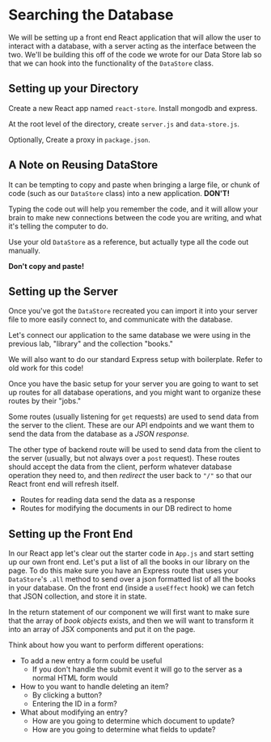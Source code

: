 # Searching the Database

We will be setting up a front end React application that will allow the user to interact with a database, with a server acting as the interface between the two. We'll be building this off of the code we wrote for our Data Store lab so that we can hook into the functionality of the `DataStore` class.

## Setting up your Directory

Create a new React app named `react-store`. Install mongodb and express. 

At the root level of the directory, create `server.js` and `data-store.js`.

Optionally, Create a proxy in `package.json`.


## A Note on Reusing DataStore

It can be tempting to copy and paste when bringing a large file, or chunk of code (such as our `DataStore` class) into a new application. **DON'T!**

Typing the code out will help you remember the code, and it will allow your brain to make new connections between the code you are writing, and what it's telling the computer to do.

Use your old `DataStore` as a reference, but actually type all the code out manually.

**Don't copy and paste!**

## Setting up the Server

Once you've got the `DataStore` recreated you can import it into your server file to more easily connect to, and communicate with the database.

Let's connect our application to the same database we were using in the previous lab, "library" and the collection "books."

We will also want to do our standard Express setup with boilerplate. Refer to old work for this code!

Once you have the basic setup for your server you are going to want to set up routes for all database operations, and you might want to organize these routes by their "jobs."

Some routes (usually listening for `get` requests) are used to send data from the server to the client. These are our API endpoints and we want them to send the data from the database as a *JSON response.*

The other type of backend route will be used to send data from the client to the server (usually, but not always over a `post` request). These routes should accept the data from the client, perform whatever database operation they need to, and then *redirect* the user back to `"/"` so that our React front end will refresh itself.

* Routes for reading data send the data as a response
* Routes for modifying the documents in our DB redirect to home

## Setting up the Front End

In our React app let's clear out the starter code in `App.js` and start setting up our own front end. Let's put a list of all the books in our library on the page. To do this make sure you have an Express route that uses your `DataStore`'s `.all` method to send over a json formatted list of all the books in your database. On the front end (inside a `useEffect` hook) we can fetch that JSON collection, and store it in state.

In the return statement of our component we will first want to make sure that the array of *book objects* exists, and then we will want to transform it into an array of JSX components and put it on the page.

Think about how you want to perform different operations:

* To add a new entry a form could be useful
  * If you don't handle the submit event it will go to the server as a normal HTML form would
* How to you want to handle deleting an item?
  * By clicking a button?
  * Entering the ID in a form?
* What about modifying an entry?
  * How are you going to determine which document to update?
  * How are you going to determine what fields to update?

